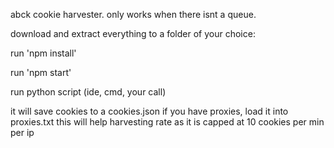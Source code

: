 abck cookie harvester. only works when there isnt a queue.

download and extract everything to a folder of your choice:

run 'npm install'

run 'npm start'

run python script (ide, cmd, your call)

it will save cookies to a cookies.json
if you have proxies, load it into proxies.txt
this will help harvesting rate as it is capped at 10 cookies per min per ip
